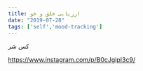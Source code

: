 ```yaml
---
title: ارزیابی خلق و خو
date: "2019-07-28"
tags: ['self','mood-tracking']
---
```


کس شر

https://www.instagram.com/p/B0cJgipI3c9/